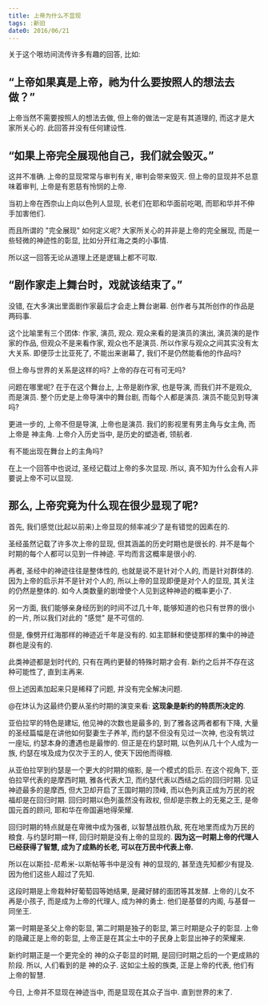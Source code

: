 ```yaml
---
title: 上帝为什么不显现
tags: :新旧
date0: 2016/06/21
---
```


关于这个哏坊间流传许多有趣的回答, 比如:

“上帝如果真是上帝，祂为什么要按照人的想法去做？”
-------------------------------------------

上帝当然不需要按照人的想法去做, 但上帝的做法一定是有其道理的, 而这才是大家所关心的. 此回答并没有任何建设性.


“如果上帝完全展现他自己，我们就会毁灭。”
-----------------------------------

这并不准确. 上帝的显现常常与审判有关, 审判会带来毁灭. 但上帝的显现并不总意味着审判, 上帝是有恩慈有怜悯的上帝.

当初上帝在西奈山上向以色列人显现, 长老们在耶和华面前吃喝, 而耶和华并不伸手加害他们.

而且所谓的 "完全展现" 如何定义呢? 大家所关心的并非是上帝的完全展现, 而是一些轻微的神迹性的彰显, 比如分开红海之类的小事情.

所以这一回答无论从道理上还是逻辑上都不可取.

“剧作家走上舞台时，戏就该结束了。”
------------------------------

没错, 在大多演出里面剧作家最后才会走上舞台谢幕. 创作者与其所创作的作品是两码事.

这个比喻里有三个团体: 作家, 演员, 观众. 观众来看的是演员的演出, 演员演的是作家的作品, 但观众不是来看作家, 观众也不是演员. 所以作家与观众之间其实没有太大关系. 即便莎士比亚死了, 不能出来谢幕了, 我们不是仍然能看他的作品吗?

但上帝与世界的关系是这样的吗? 上帝的存在可有可无吗?

问题在哪里呢? 在于在这个舞台上, 上帝是剧作家, 也是导演, 而我们并不是观众, 而是演员. 整个历史是上帝导演中的舞台剧, 而每个人都是演员. 演员不能见到导演吗?

更进一步的, 上帝不但是导演, 上帝也是演员. 我们的影视里有男主角与女主角, 而上帝是 神主角. 上帝介入历史当中, 是历史的塑造者, 领航者.

有不能出现在舞台上的主角吗?

在上一个回答中也说过, 圣经记载过上帝的多次显现. 所以, 真不知为什么会有人非要说上帝不可以显现.

那么, 上帝究竟为什么**现在**很少显现了呢?
-----------------------------------------

首先, 我们感觉(比起以前来)上帝显现的频率减少了是有错觉的因素在的.

圣经虽然记载了许多次上帝的显现, 但其涵盖的历史时期也是很长的. 并不是每个时期的每个人都可以见到一件神迹. 平均而言这概率是很小的.

再者, 圣经中的神迹往往是整体性的, 也就是说不是针对个人的, 而是针对群体的. 因为上帝的启示并不是针对个人的, 所以上帝的显现即便是对个人的显现, 其关注的仍然是整体的. 如今人类数量的剧增使个人见到这种神迹的概率更小了.

另一方面, 我们能够亲身经历到的时间不过几十年, 能够知道的也只有世界的很小的一片, 所以我们对此的 "感觉" 是不可信的.

但是, 像劈开红海那样的神迹近千年是没有的. 如主耶稣和使徒那样的集中的神迹群也是没有的.

此类神迹都是划时代的, 只有在两约更替的特殊时期才会有. 新约之后并不存在这种可能性了, 直到主再来.

但上述因素加起来只是稀释了问题, 并没有完全解决问题.

@在炑认为这最终仍要从圣约时期的演变来看: **这现象是新约的特质所决定的**.

亚伯拉罕的特色是建坛, 他见神的次数也是最多的, 到了雅各这两者都有下降, 大量的圣经篇幅是在讲他如何娶妻生子养羊, 而约瑟不但没有见过一次神, 也没有筑过一座坛, 约瑟本身的遭遇也是最惨的. 但正是在约瑟时期, 以色列从几十个人成为一族, 约瑟在埃及成为仅次于王的人, 使天下因他而得粮.

从亚伯拉罕到约瑟是一个更大的时期的缩影, 是一个模式的启示. 在这个视角下, 亚伯拉罕代表的是摩西时期, 雅各代表大卫, 而约瑟代表以西结之后的回归时期. 见证神迹最多的是摩西, 但大卫却开启了王国时期的顶峰, 而以色列真正成为万民的祝福却是在回归时期. 回归时期以色列虽然没有政权, 但却是宗教上的无冕之王, 是帝国元首的顾问, 耶和华在帝国遍地得荣耀.

回归时期的特点就是在卑微中成为强者, 以智慧战胜仇敌, 死在地里而成为万民的粮食. 与约瑟时期一样, 回归时期是没有上帝的显现的. **因为这一时期上帝的代理人已经获得了智慧, 成为了成熟的长老, 可以在万民中代表上帝.**

所以在以斯拉-尼希米-以斯帖等书中是没有 神的显现的, 甚至连先知都少有提及. 因为他们这些人超过了先知.

这段时期是上帝栽种好葡萄园等她结果, 是藏好酵的面团等其发酵.  上帝的儿女不再是小孩子, 而是成为上帝的代理人, 成为神的勇士. 他们是基督的内阁, 与基督一同坐王.

第一时期是圣父上帝的彰显, 第二时期是独子的彰显, 第三时期是众子的彰显. 上帝的隐藏正是上帝的彰显, 上帝正是在其尘土中的子民身上彰显出神子的荣耀来.

新约时期正是一个更完全的 神的众子彰显的时期, 是回归时期之后的一个更成熟的阶段. 所以, 人们看到的是 神的众子. 这如尘土般的族类, 正是上帝的代表, 他们有上帝的智慧.

今日, 上帝并不显现在神迹当中, 而是显现在其众子当中. 直到世界的末了.
